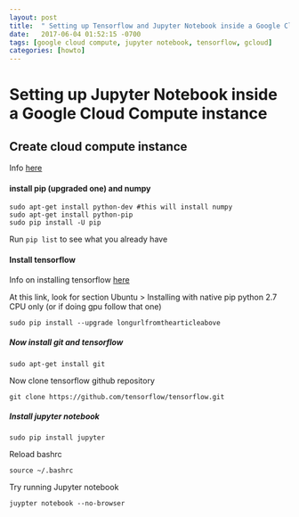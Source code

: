 ```yaml
---
layout: post
title:  " Setting up Tensorflow and Jupyter Notebook inside a Google Cloud Compute instance"
date:   2017-06-04 01:52:15 -0700
tags: [google cloud compute, jupyter notebook, tensorflow, gcloud]
categories: [howto]
---
```


# Setting up Jupyter Notebook inside a Google Cloud Compute instance

## Create cloud compute instance
Info [here](https://publicityreform.github.io/findbyimage/create-compute-instance.html)  

#### install pip (upgraded one) and numpy

```
sudo apt-get install python-dev #this will install numpy
sudo apt-get install python-pip
sudo pip install -U pip
```

Run ```pip list``` to see what you already have

#### Install tensorflow

Info on installing tensorflow [here](https://www.tensorflow.org/install/)

At this link, look for section Ubuntu > Installing with native pip
python 2.7 CPU only
(or if doing gpu follow that one)

```sudo pip install --upgrade longurlfromthearticleabove```

##### Now install git and tensorflow

```
sudo apt-get install git
```

Now clone tensorflow github repository

```
git clone https://github.com/tensorflow/tensorflow.git
```

##### Install jupyter notebook

```
sudo pip install jupyter
```

Reload bashrc

```
source ~/.bashrc
```

Try running Jupyter notebook

```
juypter notebook --no-browser
```
